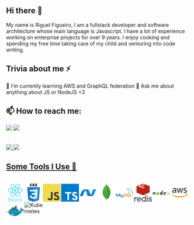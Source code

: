 ## Hi there 👋

My name is Riguel Figueiro, I am a fullstack developer and software architecture whose main language is Javascript. I have a lot of experience working on enterprise projects for over 9 years. I enjoy cooking and spending my free time taking care of my child and venturing into code writing.

## Trivia about me :zap:

 🌱 I’m currently learning AWS and GraphQL federation
 💬 Ask me about anything about JS or NodeJS <3

## 📫 How to reach me:

<div>
  <a href="https://twitter.com/riguelbf" target="_blank"><img src="https://img.shields.io/badge/Twitter-1DA1F2?style=for-the-badge&logo=twitter&logoColor=white" target="_blank"></a>
  <a href="https://www.linkedin.com/in/riguel-figueiro/" target="_blank"><img src="https://img.shields.io/badge/LinkedIn-0077B5?style=for-the-badge&logo=linkedin&logoColor=white" target="_blank"></a>
</div>

<br>
<br>

 <div>
  <a href="https://github.com/riguelbf">
  <img height="180em" src="https://github-readme-stats.vercel.app/api?username=riguelbf&show_icons=true&theme=dracula&include_all_commits=true&count_private=true"/>
  <img height="180em" src="https://github-readme-stats.vercel.app/api/top-langs/?username=riguelbf&layout=compact&langs_count=7&theme=dracula"/>
</div>
  
## Some Tools I Use 🚀
  <br>
 <div>
  <img align="left" src="https://raw.githubusercontent.com/devicons/devicon/master/icons/react/react-original-wordmark.svg" alt="react" width="50" height="50" />
  <img align="left" src="https://raw.githubusercontent.com/devicons/devicon/master/icons/css3/css3-original-wordmark.svg" alt="css3" width="50" height="50" />
  <img align="left" src="https://raw.githubusercontent.com/devicons/devicon/master/icons/javascript/javascript-original.svg" alt="javascript" width="50" height="50" />
  <img align="left" src="https://raw.githubusercontent.com/devicons/devicon/master/icons/typescript/typescript-original.svg" alt="typescript"width="50" height="50" />
  <img align="left" src="https://raw.githubusercontent.com/devicons/devicon/master/icons/dot-net/dot-net-original.svg" alt=".NET" width="50" height="50" />
  <img align="left" src="https://raw.githubusercontent.com/devicons/devicon/master/icons/mongodb/mongodb-original.svg" alt="mongodb" width="50" height="50"" />
  <img align="left" src="https://raw.githubusercontent.com/devicons/devicon/master/icons/mysql/mysql-original-wordmark.svg" alt="mysql"width="50" height="50" />
  <img align="left" src="https://raw.githubusercontent.com/devicons/devicon/master/icons/redis/redis-original-wordmark.svg" alt="redis" width="50" height="50" />
  <img align="left" src="https://raw.githubusercontent.com/devicons/devicon/master/icons/nodejs/nodejs-original-wordmark.svg" alt="nodejs" width="50" height="50" />
  <img align="left" src="https://raw.githubusercontent.com/github/explore/80688e429a7d4ef2fca1e82350fe8e3517d3494d/topics/aws/aws.png" alt="aws" width="50" height="50" />
  <img align="left" src="https://raw.githubusercontent.com/devicons/devicon/master/icons/docker/docker-original.svg" alt="Docker" width="50" height="50" />
  <img align="left" src="https://www.vectorlogo.zone/logos/kubernetes/kubernetes-icon.svg" alt="Kubernetes" width="50" height="50" />
 </div>
<br />
<br />
    
